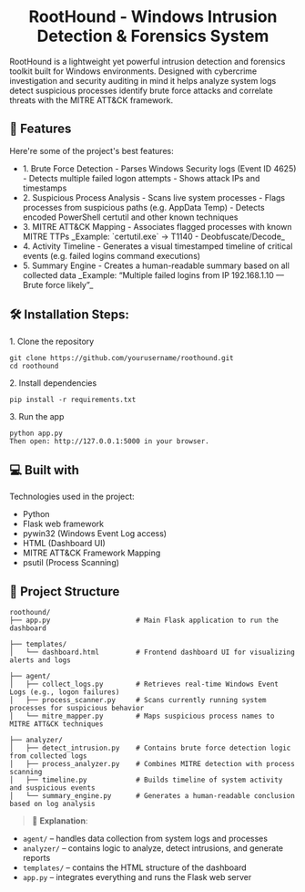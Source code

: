 <h1 align="center" id="title">RootHound - Windows Intrusion Detection &amp; Forensics System</h1>

<p id="description">RootHound is a lightweight yet powerful intrusion detection and forensics toolkit built for Windows environments. Designed with cybercrime investigation and security auditing in mind it helps analyze system logs detect suspicious processes identify brute force attacks and correlate threats with the MITRE ATT&amp;CK framework.</p>

  
  
<h2>🧐 Features</h2>

Here're some of the project's best features:

*   1\. Brute Force Detection - Parses Windows Security logs (Event ID 4625) - Detects multiple failed logon attempts - Shows attack IPs and timestamps
*   2\. Suspicious Process Analysis - Scans live system processes - Flags processes from suspicious paths (e.g. AppData Temp) - Detects encoded PowerShell certutil and other known techniques
*   3\. MITRE ATT&CK Mapping - Associates flagged processes with known MITRE TTPs \_Example: \`certutil.exe\` → T1140 - Deobfuscate/Decode\_
*   4\. Activity Timeline - Generates a visual timestamped timeline of critical events (e.g. failed logins command executions)
*   5\. Summary Engine - Creates a human-readable summary based on all collected data \_Example: “Multiple failed logins from IP 192.168.1.10 — Brute force likely”\_

<h2>🛠️ Installation Steps:</h2>

<p>1. Clone the repository</p>

```
git clone https://github.com/yourusername/roothound.git
cd roothound
```

<p>2. Install dependencies</p>

```
pip install -r requirements.txt
```

<p>3. Run the app</p>

```
python app.py
Then open: http://127.0.0.1:5000 in your browser.
```

  
  
<h2>💻 Built with</h2>

Technologies used in the project:

*   Python
*   Flask web framework
*   pywin32 (Windows Event Log access)
*   HTML (Dashboard UI)
*   MITRE ATT&CK Framework Mapping
*   psutil (Process Scanning)

## 📁 Project Structure

```
roothound/
├── app.py                     # Main Flask application to run the dashboard

├── templates/
│   └── dashboard.html         # Frontend dashboard UI for visualizing alerts and logs

├── agent/
│   ├── collect_logs.py        # Retrieves real-time Windows Event Logs (e.g., logon failures)
│   ├── process_scanner.py     # Scans currently running system processes for suspicious behavior
│   └── mitre_mapper.py        # Maps suspicious process names to MITRE ATT&CK techniques

├── analyzer/
│   ├── detect_intrusion.py    # Contains brute force detection logic from collected logs
│   ├── process_analyzer.py    # Combines MITRE detection with process scanning
│   ├── timeline.py            # Builds timeline of system activity and suspicious events
│   └── summary_engine.py      # Generates a human-readable conclusion based on log analysis
```

> 📌 **Explanation**:
- `agent/` – handles data collection from system logs and processes  
- `analyzer/` – contains logic to analyze, detect intrusions, and generate reports  
- `templates/` – contains the HTML structure of the dashboard  
- `app.py` – integrates everything and runs the Flask web server  
